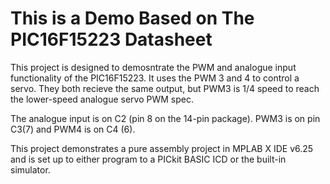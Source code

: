 # This is a Demo Based on The PIC16F15223 Datasheet
This project is designed to demosntrate the PWM and analogue input functionality of the PIC16F15223. It uses the PWM 3 and 4 to control a servo. They both recieve the same output, but PWM3 is 1/4 speed to reach the lower-speed analogue servo PWM spec.    
    
The analogue input is on C2 (pin 8 on the 14-pin package). PWM3 is on pin C3(7) and PWM4 is on C4 (6).    
    
This project demonstrates a pure assembly project in MPLAB X IDE v6.25 and is set up to either program to a PICkit BASIC ICD or the built-in simulator.